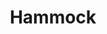 ---
layout: libraries
title: "Hammock"
description: "Purely functional HTTP client"
github: "https://github.com/pepegar/hammock"
---